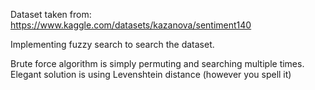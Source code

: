 Dataset taken from:
https://www.kaggle.com/datasets/kazanova/sentiment140

Implementing fuzzy search to search the dataset.

Brute force algorithm is simply permuting and searching multiple times.
Elegant solution is using Levenshtein distance (however you spell it)